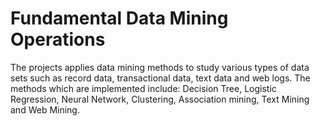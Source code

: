 # Fundamental Data Mining Operations
The projects applies data mining methods to study various types of data sets such as record data, transactional data, text data
and web logs. The methods which are implemented include: Decision Tree, Logistic Regression, Neural Network, Clustering, Association mining, Text Mining and Web Mining.
